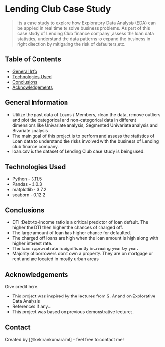 # Lending Club Case Study
> Its a case study to explore how Exploratory Data Analysis (EDA) can be applied in real time to solve business problems. As part of this case study of Lending Club finance company ,assess the loan data statistics, understand the data patterns to expand the business in right direction by mitigating the risk of defaulters,etc.


## Table of Contents
* [General Info](#general-information)
* [Technologies Used](#technologies-used)
* [Conclusions](#conclusions)
* [Acknowledgements](#acknowledgements)

<!-- You can include any other section that is pertinent to your problem -->

## General Information
- Utilize the past data of Loans / Members, clean the data, remove outliers and plot the categorical and non-categorical data in different dimensions like Univariate analysis, Segmented Univariate analysis and Bivariate analysis
- The main goal of this project is to perform and assess the statistics of Loan data to understand the risks involved with the business of Lending club finance company.
- loan.csv is the dataset of Lending Club case study is being used.

<!-- You don't have to answer all the questions - just the ones relevant to your project. -->

## Technologies Used
- Python - 3.11.5 
- Pandas - 2.0.3
- matplotlib - 3.7.2
- seaborn - 0.12.2

<!-- As the libraries versions keep on changing, it is recommended to mention the version of library used in this project -->

## Conclusions
- DTI  :Debt-to-Income ratio is a critical predictor of loan default. The higher the DTI then higher the chances of charged off.
- The large amount of loan has higher chance for defaulted.
- The charged off loans are high when the loan amount is high along with higher interest rate.
- The loan approval rate is significantly increasing year by year.
- Majority of borrowers don’t own a property. They are on mortgage or rent and are located in mostly urban areas.

<!-- You don't have to answer all the questions - just the ones relevant to your project. -->

## Acknowledgements
Give credit here.
- This project was inspired by the lectures from S. Anand on Explorative Data Analysis
- References if any...
- This project was based on previous demonstrative lectures.


## Contact
Created by [@kvkirankumaraiml] - feel free to contact me!


<!-- Optional -->
<!-- ## License -->
<!-- This project is open source and available under the [... License](). -->

<!-- You don't have to include all sections - just the one's relevant to your project -->
